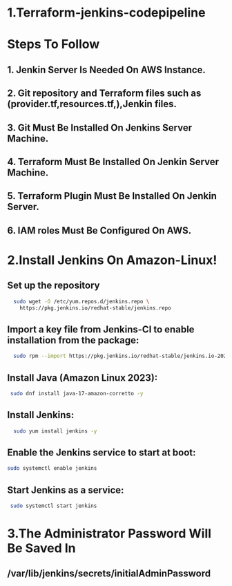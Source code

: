 # 1.Terraform-jenkins-codepipeline
# Steps To Follow
## 1. Jenkin Server Is Needed On AWS Instance.
## 2. Git repository and Terraform files such as (provider.tf,resources.tf,),Jenkin files.
## 3. Git Must Be Installed On Jenkins Server Machine.
## 4. Terraform Must Be Installed On Jenkin Server Machine.
## 5. Terraform Plugin Must Be Installed On Jenkin Server.
## 6. IAM roles Must Be Configured On AWS.



# 2.Install Jenkins On Amazon-Linux!

## Set up the repository
```bash
  sudo wget -O /etc/yum.repos.d/jenkins.repo \
    https://pkg.jenkins.io/redhat-stable/jenkins.repo
```
## Import a key file from Jenkins-CI to enable installation from the package:

```bash
  sudo rpm --import https://pkg.jenkins.io/redhat-stable/jenkins.io-2023.key
```
## Install Java (Amazon Linux 2023):

```bash
 sudo dnf install java-17-amazon-corretto -y
```
## Install Jenkins:

```bash
  sudo yum install jenkins -y
  ```
## Enable the Jenkins service to start at boot:

```bash
sudo systemctl enable jenkins
```
## Start Jenkins as a service:

```bash
 sudo systemctl start jenkins
```
# 3.The Administrator Password Will Be Saved In 
## /var/lib/jenkins/secrets/initialAdminPassword
